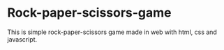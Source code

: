 # Rock-paper-scissors-game
This is simple rock-paper-scissors game made in web with html, css and javascript.
